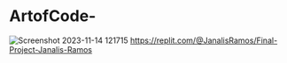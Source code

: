 # ArtofCode-
![Screenshot 2023-11-14 121715](https://github.com/JanalisR/ArtofCode-/assets/150838410/c09578ec-43af-43d2-8ea0-b08253fabfd4)
https://replit.com/@JanalisRamos/Final-Project-Janalis-Ramos
